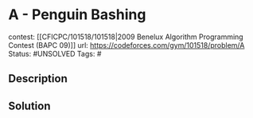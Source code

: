 # A - Penguin Bashing

contest: [[CFICPC/101518/101518|2009 Benelux Algorithm Programming Contest (BAPC 09)]]
url: https://codeforces.com/gym/101518/problem/A
Status: #UNSOLVED
Tags: #

## Description

## Solution

